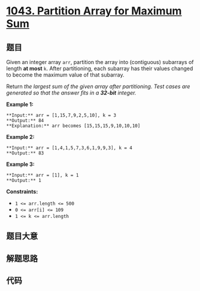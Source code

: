 # [1043. Partition Array for Maximum Sum](https://leetcode.com/problems/partition-array-for-maximum-sum)

## 题目

Given an integer array `arr`, partition the array into (contiguous) subarrays
of length **at most** `k`. After partitioning, each subarray has their values
changed to become the maximum value of that subarray.

Return _the largest sum of the given array after partitioning. Test cases are
generated so that the answer fits in a **32-bit** integer._



**Example 1:**

    
    
    **Input:** arr = [1,15,7,9,2,5,10], k = 3
    **Output:** 84
    **Explanation:** arr becomes [15,15,15,9,10,10,10]
    

**Example 2:**

    
    
    **Input:** arr = [1,4,1,5,7,3,6,1,9,9,3], k = 4
    **Output:** 83
    

**Example 3:**

    
    
    **Input:** arr = [1], k = 1
    **Output:** 1
    



**Constraints:**

  * `1 <= arr.length <= 500`
  * `0 <= arr[i] <= 109`
  * `1 <= k <= arr.length`


## 题目大意

## 解题思路

## 代码

```javascript

```
